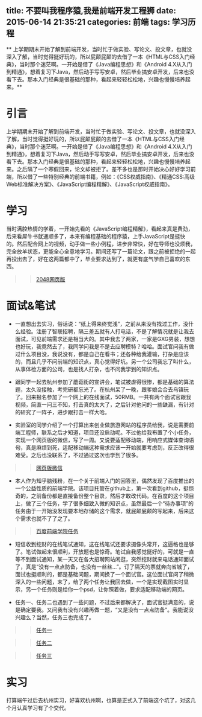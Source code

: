 title: 不要叫我程序猿,我是前端开发工程狮
date: 2015-06-14 21:35:21
categories: 前端
tags: 学习历程
---

** 上学期期末开始了解到前端开发，当时忙于做实验、写论文、投文章，也就没深入了解，当时觉得挺好玩的，所以屁颠屁颠的去借了一本《HTML与CSS入门经典》，当时那个迷茫啊。一开始是借了《Java编程思想》和《Android 4.X从入门到精通》，想着复习下Java，然后动手写写安卓，然后毕业搞安卓开发，后来也没看下去。那本入门经典是很基础的那种，看起来轻轻松松地，兴趣也慢慢培养起来。**

<!-- more -->

# 引言
上学期期末开始了解到前端开发，当时忙于做实验、写论文、投文章，也就没深入了解，当时觉得挺好玩的，所以屁颠屁颠的去借了一本《HTML与CSS入门经典》，当时那个迷茫啊。一开始是借了《Java编程思想》和《Android 4.X从入门到精通》，想着复习下Java，然后动手写写安卓，然后毕业搞安卓开发，后来也没看下去。那本入门经典是很基础的那种，看起来轻轻松松地，兴趣也慢慢培养起来。之后隔了一个寒假回来，论文却被拒了。差不多也是那时开始决心好好学习前端，所以借了一些特别经典的前端书籍，例如：《CSS权威指南》、《精通CSS:高级Web标准解决方案》、《JavaScript编程精解》、《JavaScript权威指南》。
# 学习
当时满腔热情的学着，一开始先看的《JavaScript编程精解》，看起来真是费劲，后来看犀牛书就通顺多了，本来有编程基础的程序猿，上手JavaScript是挺快的。然后配合网上的视频，动手做一些小例程，进步非常快，好在导师也没烦我，完全放羊状态，更能全心全意地学习。期间还写了一篇论文，跟之前被拒绝的一起再投出去了，好在这两篇都中了，毕业要求达到了，就更有底气学自己喜欢的东西。

>>[2048网页版](https://github.com/quanru/2048)

# 面试&笔试
 - 一直想出去实习，俗话说：“纸上得来终觉浅”，之前从来没有找过工作，没什么经验。注册了智联招聘，隔三差五就有人打电话，不是了解情况就是让我去面试，可见前端需求还是相当大的。其中我去了两家，一家是GXG男装，想想也好玩，我竟然去了，我同学问我是不是去应聘模特？哈哈。面试官问我有做过什么项目没，我说没有，都是自己在看书；还各种给我灌输，打杂是应该的，而且几乎不问前端的知识点，真心觉得好坑。另一个公司我忘了叫什么，从事体检方面的公司，也是找人打杂，也不问我学到的知识点。

 - 跟同学一起去杭州参加了蘑菇街的宣讲会，笔试被虐得很惨，都是基础的算法题，太久没接触，考完研都忘光了。在杭州呆了一晚，跟爹娘会合去乌镇玩了。回来报名参加了一个网上的在线面试，50RMB。一共有两个面试官跟我视频，简直一问三不知，打击真的太大了，之后针对他问的一些缺漏，有针对的研究了一阵子，进步跟打击一样大哈。
 
 - 实验室的同学介绍了一个打算出来创业做旅游网站的程序员给我，说是需要前端工程师，联系之后才知道，项目还没启动呢。不过他给我布置了个小任务，实现一个网页版的微信，写了一周。又说要适配移动端，用响应式媒体查询语句，真是麻烦到死，适配移动端这种需求应该一开始就要考虑到，反正改得很难受。之后也没联系了，不过通过这次也学到了很多。
 
>>[网页版微信](https://github.com/quanru/wechat)

 - 本人作为知乎脑残粉，在一个关于前端入门的回答里，偶然发现了百度推出的一个公益性质的前端学院。该项目托管在github上，第一次看到github，挺惊奇的，之前备份都是直接备份整个目录，然后才敢改代码。在百度的这个项目上，做了三个任务，学了很多细致入微的知识点，虽然最后一个“待办事项”的任务由于一开始没发现要本地存储的这个需求，就屁颠屁颠的写起来，后来这个需求也就不了了之了。

>>[百度前端学院任务](https://github.com/quanru/myIfe)
 
 - 短信收到挖财的在线笔试通知，这在线笔试还要求摄像头常开，这逼格也是够了。笔试做起来很顺利，开放题也是惊奇。笔试自我感觉挺好的，可就是一直等不到面试通知，某一天又在各大招聘网站闲逛，突然挖财就来电话通知面试了，真是“没有一点点防备，也没有一丝丝...”。订了隔天的票就奔向省城了，面试也挺顺利的，都是基础问题，期间换了一个面试官。这位面试官问了稍微深入的一些问题，末了，给了两个任务让我回去做，一个是实现截图实时显示，另一个任务则是给你一个psd，让你照着做，要求适配移动端的网页。
 
 - 任务一、任务二也遇到了一些问题，不过后来都解决了，面试官挺满意的，说是确定要我。又问我有没有兴趣再做一题，“又是没有一点点防备”。我能说没兴趣么？当然，任务三也完成了。
 
 >>[任务一](https://github.com/quanru/screenShot)
 
 >>[任务二](https://github.com/quanru/mobiWeb)
 
 >>[任务三](https://github.com/quanru/dragThem)
 
 
# 实习

打算端午过后去杭州实习，好喜欢杭州啊，也算是正式入了前端这个坑了，对这几个月认真学习有了个交代。